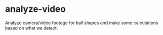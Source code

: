 # analyze-video
Analyze camera/video footage for ball shapes and make some calculations based on what we detect.
